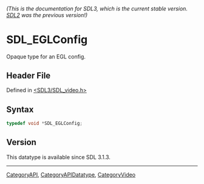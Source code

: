 ###### (This is the documentation for SDL3, which is the current stable version. [SDL2](https://wiki.libsdl.org/SDL2/) was the previous version!)
# SDL_EGLConfig

Opaque type for an EGL config.

## Header File

Defined in [<SDL3/SDL_video.h>](https://github.com/libsdl-org/SDL/blob/main/include/SDL3/SDL_video.h)

## Syntax

```c
typedef void *SDL_EGLConfig;
```

## Version

This datatype is available since SDL 3.1.3.

----
[CategoryAPI](CategoryAPI), [CategoryAPIDatatype](CategoryAPIDatatype), [CategoryVideo](CategoryVideo)

